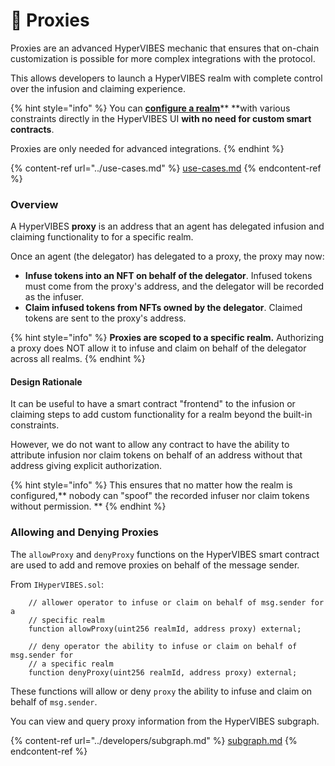 # 💼 Proxies

Proxies are an advanced HyperVIBES mechanic that ensures that on-chain customization is possible for more complex integrations with the protocol.

This allows developers to launch a HyperVIBES realm with complete control over the infusion and claiming experience.

{% hint style="info" %}
You can [**configure a realm**](realms.md)** **with various constraints directly in the HyperVIBES UI **with no need for custom smart contracts**.

Proxies are only needed for advanced integrations.
{% endhint %}

{% content-ref url="../use-cases.md" %}
[use-cases.md](../use-cases.md)
{% endcontent-ref %}

### Overview

A HyperVIBES **proxy** is an address that an agent has delegated infusion and claiming functionality to for a specific realm.

Once an agent (the delegator) has delegated to a proxy, the proxy may now:

* **Infuse tokens into an NFT on behalf of the delegator**. Infused tokens must come from the proxy's address, and the delegator will be recorded as the infuser.
* **Claim infused tokens from NFTs owned by the delegator**. Claimed tokens are sent to the proxy's address.

{% hint style="info" %}
**Proxies are scoped to a specific realm.** Authorizing a proxy does NOT allow it to infuse and claim on behalf of the delegator across all realms.
{% endhint %}

#### Design Rationale

It can be useful to have a smart contract "frontend" to the infusion or claiming steps to add custom functionality for a realm beyond the built-in constraints.&#x20;

However, we do not want to allow any contract to have the ability to attribute infusion nor claim tokens on behalf of an address without that address giving explicit authorization.&#x20;

{% hint style="info" %}
This ensures that no matter how the realm is configured,** nobody can "spoof" the recorded infuser nor claim tokens without permission. **
{% endhint %}

### Allowing and Denying Proxies

The `allowProxy` and `denyProxy` functions on the HyperVIBES smart contract are used to add and remove proxies on behalf of the message sender.

From `IHyperVIBES.sol`:&#x20;

```solidity
    // allower operator to infuse or claim on behalf of msg.sender for a
    // specific realm
    function allowProxy(uint256 realmId, address proxy) external;

    // deny operator the ability to infuse or claim on behalf of msg.sender for
    // a specific realm
    function denyProxy(uint256 realmId, address proxy) external;
```

These functions will allow or deny `proxy` the ability to infuse and claim on behalf of `msg.sender`.

You can view and query proxy information from the HyperVIBES subgraph.

{% content-ref url="../developers/subgraph.md" %}
[subgraph.md](../developers/subgraph.md)
{% endcontent-ref %}
